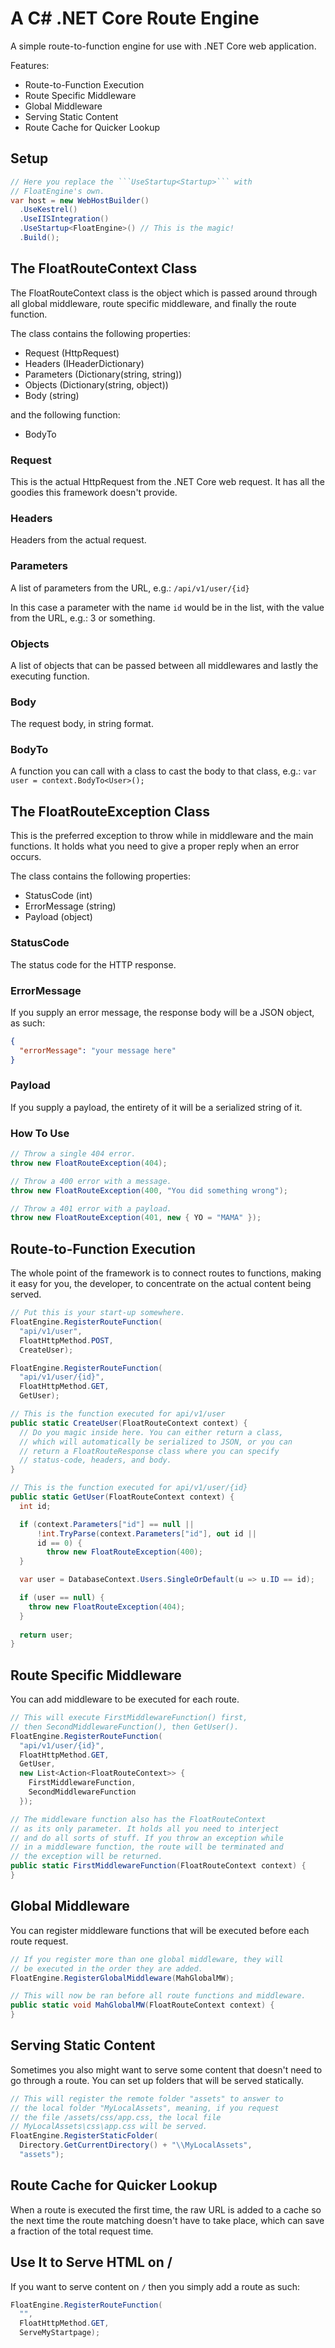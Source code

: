﻿# A C# .NET Core Route Engine

A simple route-to-function engine for use with .NET Core web application.

Features:

* Route-to-Function Execution
* Route Specific Middleware
* Global Middleware
* Serving Static Content
* Route Cache for Quicker Lookup

## Setup

```csharp
// Here you replace the ```UseStartup<Startup>``` with
// FloatEngine's own.
var host = new WebHostBuilder()
  .UseKestrel()
  .UseIISIntegration()
  .UseStartup<FloatEngine>() // This is the magic!
  .Build();
```

## The FloatRouteContext Class

The FloatRouteContext class is the object which is passed around through all global middleware, route specific middleware, and finally the route function.

The class contains the following properties:

* Request (HttpRequest)
* Headers (IHeaderDictionary)
* Parameters (Dictionary(string, string))
* Objects (Dictionary(string, object))
* Body (string)

and the following function:

* BodyTo

### Request

This is the actual HttpRequest from the .NET Core web request. It has all the goodies this framework doesn't provide.

### Headers

Headers from the actual request.

### Parameters

A list of parameters from the URL, e.g.: ```/api/v1/user/{id}```

In this case a parameter with the name ```id``` would be in the list, with the value from the URL, e.g.: 3 or something.

### Objects

A list of objects that can be passed between all middlewares and lastly the executing function.

### Body

The request body, in string format.

### BodyTo

A function you can call with a class to cast the body to that class, e.g.: ```var user = context.BodyTo<User>();```

## The FloatRouteException Class

This is the preferred exception to throw while in middleware and the main functions. It holds what you need to give a proper reply when an error occurs.

The class contains the following properties:

* StatusCode (int)
* ErrorMessage (string)
* Payload (object)

### StatusCode

The status code for the HTTP response.

### ErrorMessage

If you supply an error message, the response body will be a JSON object, as such:

```json
{
  "errorMessage": "your message here"
}
```

### Payload

If you supply a payload, the entirety of it will be a serialized string of it.

### How To Use

```csharp
// Throw a single 404 error.
throw new FloatRouteException(404);

// Throw a 400 error with a message.
throw new FloatRouteException(400, "You did something wrong");

// Throw a 401 error with a payload.
throw new FloatRouteException(401, new { YO = "MAMA" });
```

## Route-to-Function Execution

The whole point of the framework is to connect routes to functions, making it easy for you, the developer, to concentrate on the actual content being served.

```csharp
// Put this is your start-up somewhere.
FloatEngine.RegisterRouteFunction(
  "api/v1/user",
  FloatHttpMethod.POST,
  CreateUser);

FloatEngine.RegisterRouteFunction(
  "api/v1/user/{id}",
  FloatHttpMethod.GET,
  GetUser);

// This is the function executed for api/v1/user
public static CreateUser(FloatRouteContext context) {
  // Do you magic inside here. You can either return a class,
  // which will automatically be serialized to JSON, or you can
  // return a FloatRouteResponse class where you can specify
  // status-code, headers, and body.
}

// This is the function executed for api/v1/user/{id}
public static GetUser(FloatRouteContext context) {
  int id;

  if (context.Parameters["id"] == null ||
      !int.TryParse(context.Parameters["id"], out id ||
      id == 0) {
        throw new FloatRouteException(400);
  }

  var user = DatabaseContext.Users.SingleOrDefault(u => u.ID == id);

  if (user == null) {
    throw new FloatRouteException(404);
  }
	
  return user;
}
```

## Route Specific Middleware

You can add middleware to be executed for each route.

```csharp
// This will execute FirstMiddlewareFunction() first,
// then SecondMiddlewareFunction(), then GetUser().
FloatEngine.RegisterRouteFunction(
  "api/v1/user/{id}",
  FloatHttpMethod.GET,
  GetUser,
  new List<Action<FloatRouteContext>> {
    FirstMiddlewareFunction,
    SecondMiddlewareFunction
  });

// The middleware function also has the FloatRouteContext
// as its only parameter. It holds all you need to interject
// and do all sorts of stuff. If you throw an exception while
// in a middleware function, the route will be terminated and
// the exception will be returned.
public static FirstMiddlewareFunction(FloatRouteContext context) {
}
```

## Global Middleware

You can register middleware functions that will be executed before each route request.

```csharp
// If you register more than one global middleware, they will
// be executed in the order they are added.
FloatEngine.RegisterGlobalMiddleware(MahGlobalMW);

// This will now be ran before all route functions and middleware.
public static void MahGlobalMW(FloatRouteContext context) {
}
```

## Serving Static Content

Sometimes you also might want to serve some content that doesn't need to go through a route. You can set up folders that will be served statically.

```csharp
// This will register the remote folder "assets" to answer to
// the local folder "MyLocalAssets", meaning, if you request
// the file /assets/css/app.css, the local file
// MyLocalAssets\css\app.css will be served.
FloatEngine.RegisterStaticFolder(
  Directory.GetCurrentDirectory() + "\\MyLocalAssets",
  "assets");
```

## Route Cache for Quicker Lookup

When a route is executed the first time, the raw URL is added to a cache so the next time the route matching doesn't have to take place, which can save a fraction of the total request time.

## Use It to Serve HTML on /

If you want to serve content on ```/``` then you simply add a route as such:

```csharp
FloatEngine.RegisterRouteFunction(
  "",
  FloatHttpMethod.GET,
  ServeMyStartpage);
```